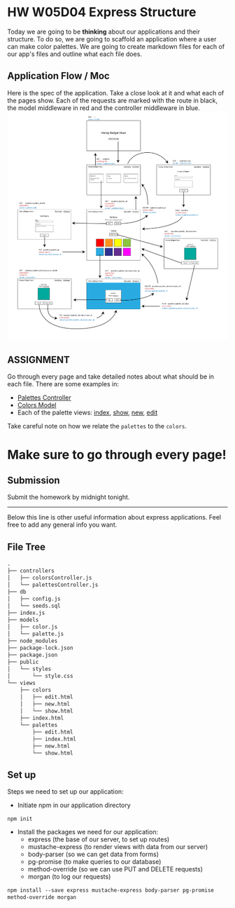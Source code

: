 # HW W05D04 Express Structure

Today we are going to be **thinking** about our applications and their structure. To do so, we are going to scaffold an application where a user can make color palettes. We are going to create markdown files for each of our app's files and outline what each file does. 

## Application Flow / Moc
Here is the spec of the application. Take a close look at it and what each of the pages show. Each of the requests are marked with the route in black, the model middleware in red and the controller middleware in blue.
![app spec](./assets/app_spec.png)

## ASSIGNMENT
Go through every page and take detailed notes about what should be in each file. There are some examples in:
- [Palettes Controller](./controllers/palettesController.js.md)
- [Colors Model](./models/palette.js.md)
- Each of the palette views: [index](./views/palettes/index.html.md), [show](./views/palettes/show.html.md), [new](./views/palettes/new.html.md), [edit](./views/palettes/edit.html.md)

Take careful note on how we relate the `palettes` to the `colors`.

# Make sure to go through every page!

## Submission
Submit the homework by midnight tonight.

---
Below this line is other useful information about express applications. Feel free to add any general info you want.

## File Tree
```
.
├── controllers
│   ├── colorsController.js
│   └── palettesController.js
├── db
│   ├── config.js
│   └── seeds.sql
├── index.js
├── models
│   ├── color.js
│   └── palette.js
├── node_modules
├── package-lock.json
├── package.json
├── public
│   └── styles
│       └── style.css
└── views
    ├── colors
    │   ├── edit.html
    │   ├── new.html
    │   └── show.html
    ├── index.html
    └── palettes
        ├── edit.html
        ├── index.html
        ├── new.html
        └── show.html
```

## Set up

Steps we need to set up our application:

- Initiate npm in our application directory
```
npm init
```
- Install the packages we need for our application:
  - express (the base of our server, to set up routes)
  - mustache-express (to render views with data from our server)
  - body-parser (so we can get data from forms)
  - pg-promise (to make queries to our database)
  - method-override (so we can use PUT and DELETE requests)
  - morgan (to log our requests)
```
npm install --save express mustache-express body-parser pg-promise method-override morgan
```
